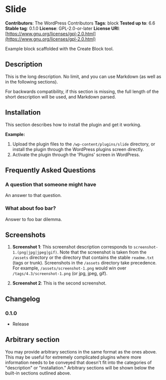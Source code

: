 # Slide

**Contributors**: The WordPress Contributors
**Tags**: block
**Tested up to**: 6.6
**Stable tag**: 0.1.0
**License**: GPL-2.0-or-later
**License URI**: [https://www.gnu.org/licenses/gpl-2.0.html](https://www.gnu.org/licenses/gpl-2.0.html)

Example block scaffolded with the Create Block tool.

## Description

This is the long description. No limit, and you can use Markdown (as well as in the following sections).

For backwards compatibility, if this section is missing, the full length of the short description will be used, and Markdown parsed.

## Installation

This section describes how to install the plugin and get it working.

**Example:**

1. Upload the plugin files to the `/wp-content/plugins/slide` directory, or install the plugin through the WordPress plugins screen directly.
2. Activate the plugin through the 'Plugins' screen in WordPress.

## Frequently Asked Questions

### A question that someone might have

An answer to that question.

### What about foo bar?

Answer to foo bar dilemma.

## Screenshots

1. **Screenshot 1**: This screenshot description corresponds to `screenshot-1.(png|jpg|jpeg|gif)`. Note that the screenshot is taken from the `/assets` directory or the directory that contains the stable `readme.txt` (tags or trunk). Screenshots in the `/assets` directory take precedence. For example, `/assets/screenshot-1.png` would win over `/tags/4.3/screenshot-1.png` (or jpg, jpeg, gif).

2. **Screenshot 2**: This is the second screenshot.

## Changelog

### 0.1.0

- Release

## Arbitrary section

You may provide arbitrary sections in the same format as the ones above. This may be useful for extremely complicated plugins where more information needs to be conveyed that doesn't fit into the categories of "description" or "installation." Arbitrary sections will be shown below the built-in sections outlined above.
